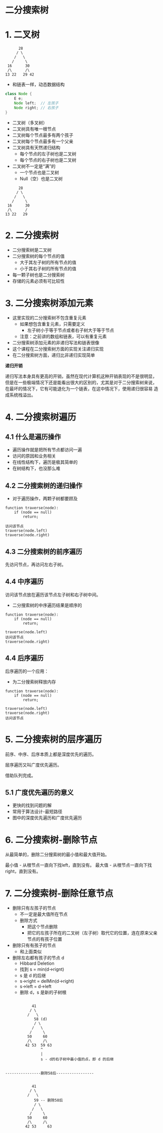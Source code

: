 二分搜索树
=========

# 1. 二叉树

``` 
      28
     / \
    /   \
   /     \
 16      30
 /\      /\
13 22   29 42
```

- 和链表一样，动态数据结构
```java
class Node {
    E e;
    Node left;  // 左孩子
    Node right; // 右孩子
}
```
- 二叉树（多叉树）
- 二叉树具有唯一根节点
- 二叉树每个节点最多有两个孩子
- 二叉树每个节点最多有一个父亲
- 二叉树具有天然递归结构
    - 每个节点的左子树也是二叉树
    - 每个节点的右子树也是二叉树
- 二叉树不一定是“满”的
    - 一个节点也是二叉树
    - Null（空）也是二叉树
``` 
      28
     / \
    /   \
   /     \
 16      30
 /\      /
13 22   29
```

# 2. 二分搜索树

- 二分搜索树是二叉树
- 二分搜索树的每个节点的值
    - 大于其左子树的所有节点的值
    - 小于其右子树的所有节点的值
- 每一颗子树也是二分搜索树
- 存储的元素必须有可比较性

# 3. 二分搜索树添加元素

- 这里实现的二分搜索树不包含重复元素
    - 如果想包含重复元素，只需要定义
        - 左子树小于等于节点或者右子树大于等于节点
    - 注意：之前讲的数组和链表，可以有重复元素
- 二分搜索树添加元素的非递归写法和链表很像
- 这个课程在二分搜索树方面的实现关注递归实现
- 在二分搜索树方面，递归比非递归实现简单



**递归开销**

递归写法本身具有更高的开销，虽然在现代计算机这种开销表现的不是很明显，
但是在一些极端情况下还是能看出很大的区别的，尤其是对于二分搜索树来说，
在最坏的情况下，它有可能退化为一个链表，在这中情况下，使用递归很容易
造成系统栈溢出。

# 4. 二分搜索树遍历

## 4.1 什么是遍历操作

- 遍历操作就是把所有节点都访问一遍
- 访问的原因和业务相关
- 在线性结构下，遍历是极其简单的
- 在树结构下，也没那么难

## 4.2 二分搜索树的递归操作

- 对于遍历操作，两颗子树都要顾及


```
function traverse(node):
    if (node == null)
        return;
        
访问该节点
traverse(node.left)
traverse(node.right)
```

## 4.3 二分搜索树的前序遍历

先访问节点，再访问左右子树。

## 4.4 中序遍历

访问该节点放在遍历该节点左子树和右子树中间。

- 二分搜索树的中序遍历结果是顺序的


```
function traverse(node):
    if (node == null)
        return;
        
traverse(node.left)
访问该节点
traverse(node.right)
```

## 4.4 后序遍历

后序遍历的一个应用：

- 为二分搜索树释放内存

```
function traverse(node):
    if (node == null)
        return;
        
traverse(node.left)
traverse(node.right)
访问该节点
```

# 5. 二分搜索树的层序遍历

前序、中序、后序本质上都是深度优先的遍历。

层序遍历又叫广度优先遍历。

借助队列完成。

## 5.1 广度优先遍历的意义

- 更快的找到问题的解
- 常用于算法设计-最短路径
- 图中的深度优先遍历和广度优先遍历

# 6. 二分搜索树-删除节点

从最简单的，删除二分搜索树的最小值和最大值开始。

最小值 - 从根节点一直向下找left，直到没有。
最大值 - 从根节点一直向下找right，直到没有。

# 7. 二分搜索树-删除任意节点

- 删除只有左孩子的节点
    - 不一定是最大值所在节点
    - 删除方式
        - 把这个节点删除
        - 把它的左孩子所在的二叉树（左子树）取代它的位置，连在原来父亲节点的有孩子位置
- 删除只有有孩子的节点
    - 和上面类似
- 删除左右都有孩子的节点 d
    - Hibbard Deletion
    - 找到 s = min(d->rignt)
    - s 是 d 的后继
    - s->right = delMin(d->right)
    - s->left = d->left
    - 删除 d，s 是新的子树根

``` 

            41
           / \
          /   \
             58 (d)
             / \
            /   \
           /     \
          50     60
          /\     /\
         42 53  59 63
                ^
                |
                s - d的右子树中最小值的点，即 d 的后继


----------------删除58后-----------------
                

            41
           / \
          /   \
             59 -- 删除58后
             / \
            /   \
           /     \
          50     60
          /\     /\
         42 53     63
```